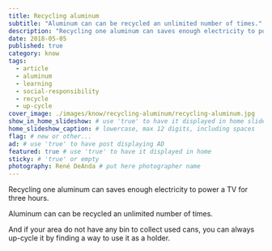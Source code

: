 ```yaml
---
title: Recycling aluminum
subtitle: "Aluminum can can be recycled an unlimited number of times."
description: "Recycling one aluminum can saves enough electricity to power a TV for three hours. Aluminum can can be recycled an unlimited number of times. And if your area..."
date: 2018-05-05
published: true
category: know
tags:
  - article
  - aluminum
  - learning
  - social-responsibility
  - recycle
  - up-cycle
cover_image: ./images/know/recycling-aluminum/recycling-aluminum.jpg
show_in_home_slideshow: # use 'true' to have it displayed in home slideshow
home_slideshow_caption: # lowercase, max 12 digits, including spaces
flag: # new or other...
ad: # use 'true' to have post displaying AD
featured: true # use 'true' to have it displayed in home
sticky: # 'true' or empty
photography: René DeAnda # put here photographer name
---
```

Recycling one aluminum can saves enough electricity to power a TV for three hours.

Aluminum can can be recycled an unlimited number of times.

And if your area do not have any bin to collect used cans, you can always up-cycle it by finding a way to use it as a holder.
